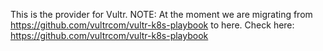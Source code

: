 This is the provider for Vultr.
NOTE: At the moment we are migrating from https://github.com/vultrcom/vultr-k8s-playbook to here.
Check here:
https://github.com/vultrcom/vultr-k8s-playbook
